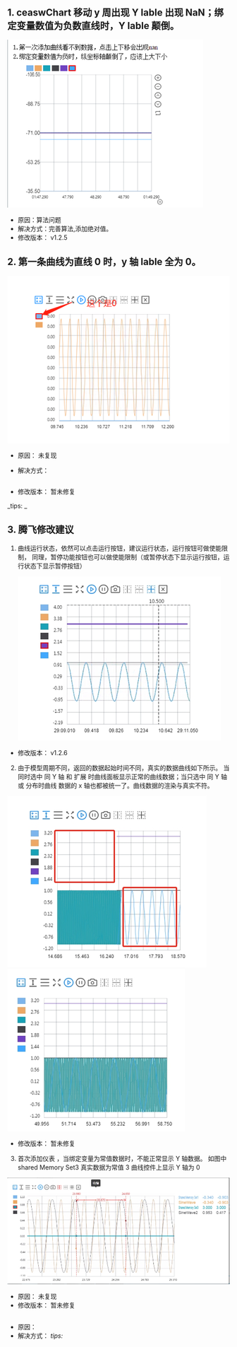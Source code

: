 ## 1. ceaswChart 移动 y 周出现 Y lable 出现 NaN；绑定变量数值为负数直线时，Y lable 颠倒。

![bug1](./img/20200303.png 'test')

- 原因：算法问题
- 解决方式：完善算法,添加绝对值。
- 修改版本： v1.2.5

## 2. 第一条曲线为直线 0 时，y 轴 lable 全为 0。

![bug2](./img/20200304-1.png 'test')

- 原因： 未复现
- 解决方式：

  ```

  ```

- 修改版本： 暂未修复

_tips: _

## 3. 腾飞修改建议

1. 曲线运行状态，依然可以点击运行按钮，建议运行状态，运行按钮可做使能限制，
   同理，暂停功能按钮也可以做使能限制（或暂停状态下显示运行按钮，运行状态下显示暂停按钮）

   ![bug3](./img/20200302.jpg 'test')

- 修改版本： v1.2.6

2. 由于模型周期不同，返回的数据起始时间不同，真实的数据曲线如下所示。
   当同时选中 同 Y 轴 和 扩展 时曲线面板显示正常的曲线数据；当只选中 同 Y 轴 或 分布时曲线
   数据的 x 轴也都被统一了。曲线数据的渲染与真实不符。

![bug4](./img/20200302-1.jpg 'test')
![bug5](./img/20200302-2.jpg 'test')

- 修改版本： 暂未修复

3. 首次添加仪表 ，当绑定变量为常值数据时，不能正常显示 Y 轴数据。 如图中 shared Memory Set3 真实数据为常值 3 曲线控件上显示 Y 轴为 0

![bug6](./img/20200302-3.jpg 'test')

- 原因： 未复现
- 修改版本： 暂未修复

##

- 原因：
- 解决方式：
  _tips:_

<!-- 图片写法  ![test](./test.png 'test') -->
